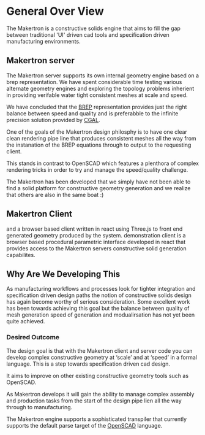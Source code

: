 <h1>General Over View</h1>

The Makertron is a constructive solids engine that aims to fill the gap between traditional 'UI' driven cad tools and specification driven manufacturing environments. 

<h2>Makertron server</h2> 

The Makertron server supports its own internal geometry engine based on a brep representation. We have spent considerable time testing various alternate geometry engines and exploring the topology problems inherient in providing verifable water tight consistent meshes at scale and speed.

We have concluded that the <a href="https://www.opencascade.com/doc/occt-6.7.0/overview/html/occt_brep_format.html">BREP</a> representation 
provides just the right balance between speed and quality and is preferabble to the infinite precision solution provided by <a href="http://www.cgal.org/">CGAL</a>. 

One of the goals of the Makertron design philosphy is to have one clear clean rendering pipe line that produces consistent meshes all the way from the instanation of the BREP equations through to output to the requesting client.

This stands in contrast to OpenSCAD which features a plenthora of complex rendering tricks in order to try and manage the speed/quality challenge. 

The Makertron has been developed that we simply have not been able to find a solid platform for constructive geometry generation and we realize that others are also in the same boat :) 

<h2>Makertron Client</h2> 
 


 and a browser based client written in react using Three.js to front end generated geometry produced by the system. 
demonstration client is a browser based procedural parametric interface developed in react that provides access to the Makertron
servers constructive solid generation capabilites. 

<h2>Why Are We Developing This</h2>
As manufacturing workflows and processes look for tighter integration and specification driven design paths the notion of constructive solids design has again become worthy of serious consideration. Some excellent work has been towards achieving this goal but the balance between quality of mesh generation speed of generation and modualirsation has not yet been quite achieved. 

<h3>Desired Outcome</h3> 
The design goal is that with the Makertron client and server code you can develop  complex constructive geometry at ‘scale’ and at ‘speed’ in a formal language. This is a step towards specification driven cad design. 

It aims to improve on other existing constructive geometry tools such as OpenSCAD. 

As Makertron develops it will gain the ability to manage complex assembly and production tasks from the start of the design pipe lien all the way through to manufacturing. 



The Makertron engine supports a sophisticated transpiler that currently supports the default parse target of the <a href="http://www.openscad.org">OpenSCAD</a> language. 

